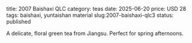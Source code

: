 title: 2007 Baishaxi QLC
category: teas
date: 2025-06-20 
price: USD 28
tags: baishaxi, yuntaishan material
slug:2007-baishaxi-qlc3
status: published

A delicate, floral green tea from Jiangsu. Perfect for spring afternoons.
